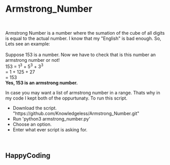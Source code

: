# Armstrong_Number

<br>
<p>
  Armstrong Number is a number where the sumation of the cube of all digits is equal to the actual number. I know that my "English" is bad enough. So, Lets see an example:<br><br>
  Suppose 153 is a number. Now we have to check that is this number an armstrong number or not!<br>
  153 = 1<sup>3</sup> + 5<sup>3</sup> + 3<sup>3</sup>  <br>
      = 1 + 125 + 27 <br>
      = 153 <br>
<b>Yes, 153 is an armstrong number.</b> <br>
</p>
<p>
  In case you may want a list of armstrong number in a range. Thats why in my code I kept both of the oppurtunaty. To run this script.
  <ul>
    <li>Download the script. "https://github.com/Knowledgeless/Armstrong_Number.git"</li>
    <li>Run 'python3 armstrong_number.py'</li>
    <li>Choose an option.</li>
    <li>Enter what ever script is asking for.</li>
  </ul>
</p>
<br>
<h2>HappyCoding </h2>
